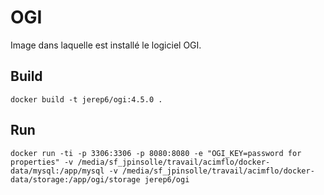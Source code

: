 # OGI
Image dans laquelle est installé le logiciel OGI.

## Build
    docker build -t jerep6/ogi:4.5.0 .
    
## Run

	docker run -ti -p 3306:3306 -p 8080:8080 -e "OGI_KEY=password for properties" -v /media/sf_jpinsolle/travail/acimflo/docker-data/mysql:/app/mysql -v /media/sf_jpinsolle/travail/acimflo/docker-data/storage:/app/ogi/storage jerep6/ogi
    

